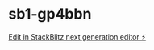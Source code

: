 # sb1-gp4bbn

[Edit in StackBlitz next generation editor ⚡️](https://stackblitz.com/~/github.com/ic-xu/sb1-gp4bbn)
